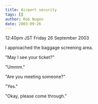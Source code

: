 ```yaml
---
title: Airport security
tags: []
author: Rob Nugen
date: 2003-09-26
---
```


<p class=date>12:40pm JST Friday 26 September 2003</p>

<p>I approached the baggage screening area.</p>

<p>"May I see your ticket?"</p>

<p>"Ummm."</p>

<p>"Are you meeting someone?"</p>

<p>"Yes."</p>

<p>"Okay, please come through."</p>
